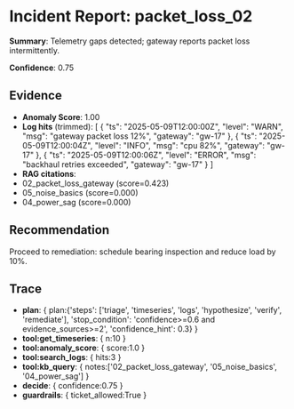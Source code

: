 
# Incident Report: packet_loss_02

**Summary**: Telemetry gaps detected; gateway reports packet loss intermittently.

**Confidence**: 0.75

## Evidence
- **Anomaly Score**: 1.00
- **Log hits** (trimmed):
[
  {
    "ts": "2025-05-09T12:00:00Z",
    "level": "WARN",
    "msg": "gateway packet loss 12%",
    "gateway": "gw-17"
  },
  {
    "ts": "2025-05-09T12:00:04Z",
    "level": "INFO",
    "msg": "cpu 82%",
    "gateway": "gw-17"
  },
  {
    "ts": "2025-05-09T12:00:06Z",
    "level": "ERROR",
    "msg": "backhaul retries exceeded",
    "gateway": "gw-17"
  }
]
- **RAG citations**:
- 02_packet_loss_gateway (score=0.423)
- 05_noise_basics (score=0.000)
- 04_power_sag (score=0.000)

## Recommendation
Proceed to remediation: schedule bearing inspection and reduce load by 10%.

## Trace

- **plan**: { plan:{'steps': ['triage', 'timeseries', 'logs', 'hypothesize', 'verify', 'remediate'], 'stop_condition': 'confidence>=0.6 and evidence_sources>=2', 'confidence_hint': 0.3} }
- **tool:get_timeseries**: { n:10 }
- **tool:anomaly_score**: { score:1.0 }
- **tool:search_logs**: { hits:3 }
- **tool:kb_query**: { notes:['02_packet_loss_gateway', '05_noise_basics', '04_power_sag'] }
- **decide**: { confidence:0.75 }
- **guardrails**: { ticket_allowed:True }
